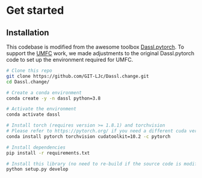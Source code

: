 # Get started

## Installation

This codebase is modified from the awesome toolbox [Dassl.pytorch](https://github.com/KaiyangZhou/Dassl.pytorch). To support the [UMFC](https://arxiv.org/abs/2411.06921) work, we made adjustments to the original Dassl.pytorch code to set up the environment required for UMFC.

```bash
# Clone this repo
git clone https://github.com/GIT-LJc/Dassl.change.git
cd Dassl.change/

# Create a conda environment
conda create -y -n dassl python=3.8

# Activate the environment
conda activate dassl

# Install torch (requires version >= 1.8.1) and torchvision
# Please refer to https://pytorch.org/ if you need a different cuda version
conda install pytorch torchvision cudatoolkit=10.2 -c pytorch

# Install dependencies
pip install -r requirements.txt

# Install this library (no need to re-build if the source code is modified)
python setup.py develop
```
